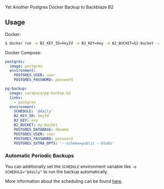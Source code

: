 Yet Another Postgres Docker Backup to Backblaze B2

## Usage

Docker:
```sh
$ docker run -e B2_KEY_ID=keyId -e B2_KEY=key -e B2_BUCKET=b2-bucket -e POSTGRES_DATABASE=dbname -e POSTGRES_USER=user -e POSTGRES_PASSWORD=password -e POSTGRES_HOST=localhost iacapuca/pg-backup-b2
```

Docker Compose:
```yaml
postgres:
  image: postgres
  environment:
    POSTGRES_USER: user
    POSTGRES_PASSWORD: password

pg-backup:
  image: iacapuca/pg-backup-b2
  links:
    - postgres
  environment:
    SCHEDULE: '@daily'
    B2_KEY_ID: keyId
    B2_KEY: key
    B2_BUCKET: my-bucket
    POSTGRES_DATABASE: dbname
    POSTGRES_USER: user
    POSTGRES_PASSWORD: password
    POSTGRES_EXTRA_OPTS: '--schema=public --blobs'
```

### Automatic Periodic Backups

You can additionally set the `SCHEDULE` environment variable like `-e SCHEDULE="@daily"` to run the backup automatically.

More information about the scheduling can be found [here](http://godoc.org/github.com/robfig/cron#hdr-Predefined_schedules).
